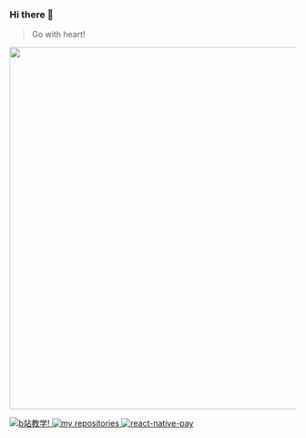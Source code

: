 ### Hi there 👋
> Go with heart!

<p>
 <a href="https://space.bilibili.com/151073996?spm_id_from=333.1007.0.0" target="_blank">
 <img src="https://meng-imgs.oss-cn-beijing.aliyuncs.com/cat.jpeg" width="635" />
 </a>
</p>


<p align="left">
  <a href="https://space.bilibili.com/151073996?spm_id_from=333.1007.0.0" target="_blank">
    <img src="https://img.shields.io/badge/b站教学-brightgreen.svg" alt="b站教学!">
  </a>
  <a href="https://github.com/lamphc?tab=repositories" target="_blank">
    <img src="https://img.shields.io/static/v1?label=my repositories&message=base&color=blueviolet" alt="my repositories">
  </a>
    <a href="https://github.com/lamphc/react-native-pay" target="_blank">
    <img src="https://img.shields.io/static/v1?label=react-native-pay&message=base&color=blue" alt="react-native-pay">
  </a>
</p>


<!--
**lamphc/lamphc** is a ✨ _special_ ✨ repository because its `README.md` (this file) appears on your GitHub profile.

Here are some ideas to get you started:

- 🔭 I’m currently working on ...
- 🌱 I’m currently learning ...
- 👯 I’m looking to collaborate on ...
- 🤔 I’m looking for help with ...
- 💬 Ask me about ...
- 📫 How to reach me: ...
- 😄 Pronouns: ...
- ⚡ Fun fact: ...
-->
